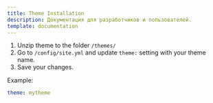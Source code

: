 ```yaml
---
title: Theme Installation
description: Документация для разработчиков и пользователей.
template: documentation
---
```


1. Unzip theme to the folder `/themes/`
2. Go to `/config/site.yml` and update `theme:` setting with your theme name.
3. Save your changes.

Example:
```yml
theme: mytheme
```
